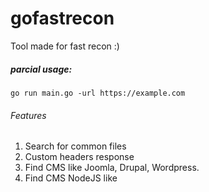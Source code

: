 # gofastrecon
Tool made for fast recon :) 

##### parcial usage:
``` go run main.go -url https://example.com ```

###### Features
1. Search for common files
2. Custom headers response
3. Find CMS like Joomla, Drupal, Wordpress.
4. Find CMS NodeJS like